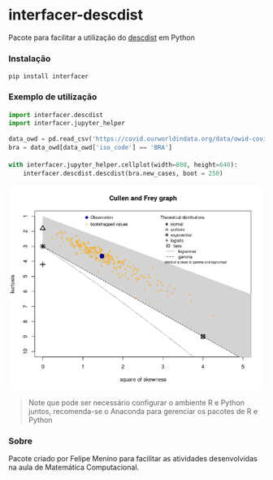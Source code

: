 # interfacer-descdist

Pacote para facilitar a utilização do [descdist](https://www.rdocumentation.org/packages/fitdistrplus/versions/1.0-14/topics/descdist) em Python

### Instalação

```shell
pip install interfacer
```

### Exemplo de utilização

```python
import interfacer.descdist
import interfacer.jupyter_helper
```

```python
data_owd = pd.read_csv('https://covid.ourworldindata.org/data/owid-covid-data.csv')
bra = data_owd[data_owd['iso_code'] == 'BRA']

with interfacer.jupyter_helper.cellplot(width=800, height=640):
    interfacer.descdist.descdist(bra.new_cases, boot = 250)
```

<div align="center">
    <img src="image/image.png">
</div>

> Note que pode ser necessário configurar o ambiente R e Python juntos, recomenda-se o Anaconda para gerenciar os pacotes de R e Python

### Sobre

Pacote criado por Felipe Menino para facilitar as atividades desenvolvidas na aula de Matemática Computacional.
